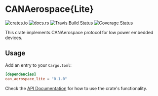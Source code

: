 # CANAerospace{Lite}

[![crates.io](https://img.shields.io/crates/v/can_aerospace_lite.svg)](https://crates.io/crates/can_aerospace_lite)
[![docs.rs](https://docs.rs/can_aerospace_lite/badge.svg)](https://docs.rs/can_aerospace_lite/)
[![Travis Build Status](https://travis-ci.com/Badger-Embedded/CANaerospace-Lite.svg?branch=main)](https://travis-ci.com/Badger-Embedded/CANaerospace-Lite)
[![Coverage Status](https://coveralls.io/repos/github/Badger-Embedded/CANaerospace-Lite/badge.svg?branch=main)](https://coveralls.io/github/Badger-Embedded/CANaerospace-Lite?branch=main)

This crate implements CANAerospace protocol for low power embedded devices.

## Usage

Add an entry to your `Cargo.toml`:

```toml
[dependencies]
can_aerospace_lite = "0.1.0"
```

Check the [API Documentation](https://docs.rs/can_aerospace_lite/) for how to use the
crate's functionality.
